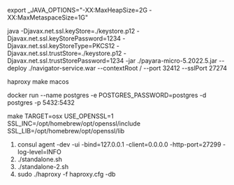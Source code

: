 export _JAVA_OPTIONS="-XX:MaxHeapSize=2G -XX:MaxMetaspaceSize=1G"


java -Djavax.net.ssl.keyStore=./keystore.p12 -Djavax.net.ssl.keyStorePassword=1234 -Djavax.net.ssl.keyStoreType=PKCS12 -Djavax.net.ssl.trustStore=./keystore.p12 -Djavax.net.ssl.trustStorePassword=1234 -jar ./payara-micro-5.2022.5.jar --deploy ./navigator-service.war --contextRoot / --port 32412 --sslPort 27274

haproxy make macos

docker run --name postgres -e POSTGRES_PASSWORD=postgres -d postgres -p 5432:5432

make TARGET=osx USE_OPENSSL=1 \
  SSL_INC=/opt/homebrew/opt/openssl/include \
  SSL_LIB=/opt/homebrew/opt/openssl/lib

1. consul agent -dev -ui -bind=127.0.0.1 -client=0.0.0.0 -http-port=27299 -log-level=INFO
2. ./standalone.sh
2. ./standalone-2.sh
4. sudo ./haproxy -f haproxy.cfg -db